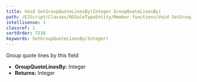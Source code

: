 ```yaml
---
title: Void SetGroupQuoteLinesBy(Integer GroupQuoteLinesBy)
path: /EJScript/Classes/NSSaleTypeEntity/Member functions/Void SetGroupQuoteLinesBy(Integer p_0)
intellisense: 1
classref: 1
sortOrder: 7238
keywords: SetGroupQuoteLinesBy(Integer)
---
```



Group quote lines by this field



* **GroupQuoteLinesBy:** Integer
* **Returns:** Integer


